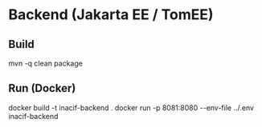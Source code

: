 # Backend (Jakarta EE / TomEE)

## Build
mvn -q clean package

## Run (Docker)
docker build -t inacif-backend .
docker run -p 8081:8080 --env-file ../.env inacif-backend
